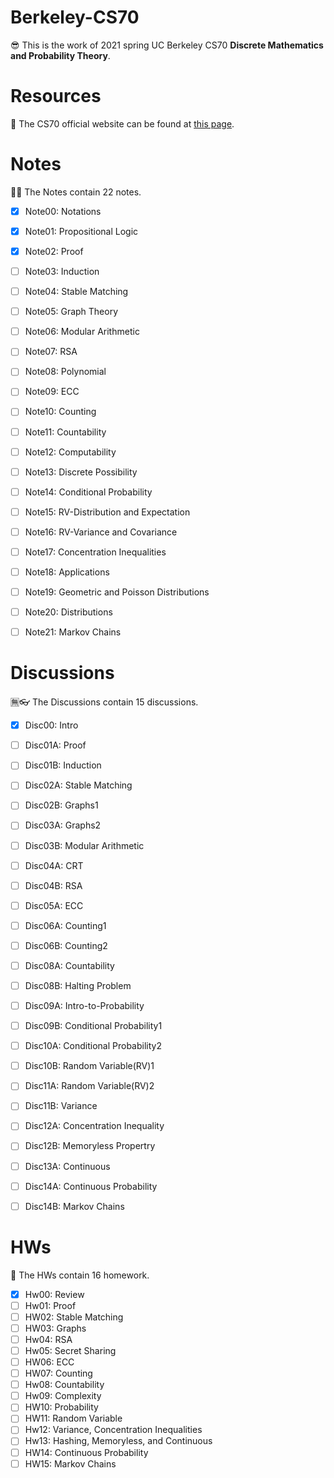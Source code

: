 # Berkeley-CS70
😎 This is the work of 2021 spring UC Berkeley CS70 **Discrete Mathematics and Probability Theory**.  


# Resources
📖 The CS70 official website can be found at [this page](https://www.sp22.eecs70.org/).  


# Notes
🐱‍👓 The Notes contain 22 notes.

- [x] Note00: Notations
- [x] Note01: Propositional Logic
- [x] Note02: Proof
- [ ] Note03: Induction
- [ ] Note04: Stable Matching
- [ ] Note05: Graph Theory
- [ ] Note06: Modular Arithmetic
- [ ] Note07: RSA
- [ ] Note08: Polynomial
- [ ] Note09: ECC
- [ ] Note10: Counting
- [ ] Note11: Countability
- [ ] Note12: Computability
- [ ] Note13: Discrete Possibility
- [ ] Note14: Conditional Probability
- [ ] Note15: RV-Distribution and Expectation
- [ ] Note16: RV-Variance and Covariance
- [ ] Note17: Concentration Inequalities
- [ ] Note18: Applications
- [ ] Note19: Geometric and Poisson Distributions
- [ ] Note20: Distributions
- [ ] Note21: Markov Chains


# Discussions
🈚👓 The Discussions contain 15 discussions.

- [x] Disc00: Intro
- [ ] Disc01A: Proof
- [ ] Disc01B: Induction
- [ ] Disc02A: Stable Matching
- [ ] Disc02B: Graphs1
- [ ] Disc03A: Graphs2
- [ ] Disc03B: Modular Arithmetic
- [ ] Disc04A: CRT
- [ ] Disc04B: RSA
- [ ] Disc05A: ECC
- [ ] Disc06A: Counting1
- [ ] Disc06B: Counting2
- [ ] Disc08A: Countability
- [ ] Disc08B: Halting Problem
- [ ] Disc09A: Intro-to-Probability
- [ ] Disc09B: Conditional Probability1
- [ ] Disc10A: Conditional Probability2
- [ ] Disc10B: Random Variable(RV)1
- [ ] Disc11A: Random Variable(RV)2
- [ ] Disc11B: Variance
- [ ] Disc12A: Concentration Inequality
- [ ] Disc12B: Memoryless Propertry
- [ ] Disc13A: Continuous
- [ ] Disc14A: Continuous Probability
- [ ] Disc14B: Markov Chains


# HWs
🎫 The HWs contain 16 homework. 

- [x] Hw00: Review
- [ ] Hw01: Proof
- [ ] HW02: Stable Matching
- [ ] HW03: Graphs
- [ ] Hw04: RSA
- [ ] Hw05: Secret Sharing
- [ ] HW06: ECC
- [ ] HW07: Counting
- [ ] Hw08: Countability
- [ ] Hw09: Complexity
- [ ] HW10: Probability
- [ ] HW11: Random Variable
- [ ] Hw12: Variance, Concentration Inequalities
- [ ] Hw13: Hashing, Memoryless, and Continuous
- [ ] HW14: Continuous Probability
- [ ] HW15: Markov Chains
